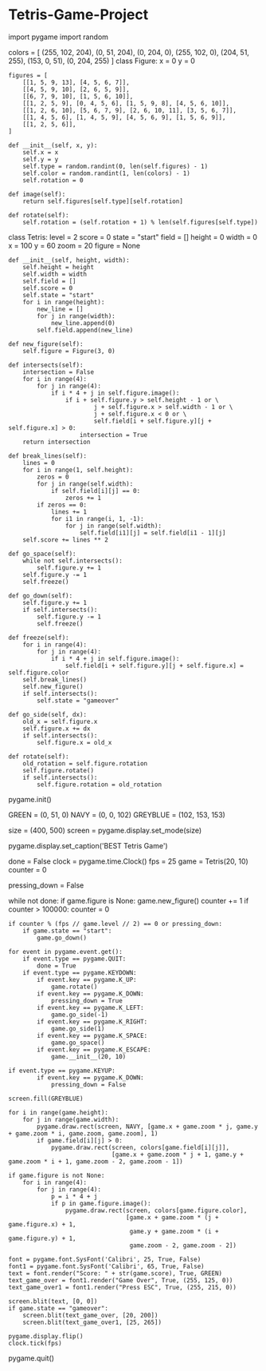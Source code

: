 # Tetris-Game-Project
import pygame
import random

colors = [
  (255, 102, 204),
  (0, 51, 204),
  (0, 204, 0),
  (255, 102, 0),
  (204, 51, 255),
  (153, 0, 51),
  (0, 204, 255)
]
class Figure:
    x = 0
    y = 0

    figures = [
        [[1, 5, 9, 13], [4, 5, 6, 7]],
        [[4, 5, 9, 10], [2, 6, 5, 9]],
        [[6, 7, 9, 10], [1, 5, 6, 10]],
        [[1, 2, 5, 9], [0, 4, 5, 6], [1, 5, 9, 8], [4, 5, 6, 10]],
        [[1, 2, 6, 10], [5, 6, 7, 9], [2, 6, 10, 11], [3, 5, 6, 7]],
        [[1, 4, 5, 6], [1, 4, 5, 9], [4, 5, 6, 9], [1, 5, 6, 9]],
        [[1, 2, 5, 6]],
    ]

    def __init__(self, x, y):
        self.x = x
        self.y = y
        self.type = random.randint(0, len(self.figures) - 1)
        self.color = random.randint(1, len(colors) - 1)
        self.rotation = 0

    def image(self):
        return self.figures[self.type][self.rotation]

    def rotate(self):
        self.rotation = (self.rotation + 1) % len(self.figures[self.type])


class Tetris:
    level = 2
    score = 0
    state = "start"
    field = []
    height = 0
    width = 0
    x = 100
    y = 60
    zoom = 20
    figure = None

    def __init__(self, height, width):
        self.height = height
        self.width = width
        self.field = []
        self.score = 0
        self.state = "start"
        for i in range(height):
            new_line = []
            for j in range(width):
                new_line.append(0)
            self.field.append(new_line)

    def new_figure(self):
        self.figure = Figure(3, 0)

    def intersects(self):
        intersection = False
        for i in range(4):
            for j in range(4):
                if i * 4 + j in self.figure.image():
                    if i + self.figure.y > self.height - 1 or \
                            j + self.figure.x > self.width - 1 or \
                            j + self.figure.x < 0 or \
                            self.field[i + self.figure.y][j + self.figure.x] > 0:
                        intersection = True
        return intersection

    def break_lines(self):
        lines = 0
        for i in range(1, self.height):
            zeros = 0
            for j in range(self.width):
                if self.field[i][j] == 0:
                    zeros += 1
            if zeros == 0:
                lines += 1
                for i1 in range(i, 1, -1):
                    for j in range(self.width):
                        self.field[i1][j] = self.field[i1 - 1][j]
        self.score += lines ** 2

    def go_space(self):
        while not self.intersects():
            self.figure.y += 1
        self.figure.y -= 1
        self.freeze()

    def go_down(self):
        self.figure.y += 1
        if self.intersects():
            self.figure.y -= 1
            self.freeze()

    def freeze(self):
        for i in range(4):
            for j in range(4):
                if i * 4 + j in self.figure.image():
                    self.field[i + self.figure.y][j + self.figure.x] = self.figure.color
        self.break_lines()
        self.new_figure()
        if self.intersects():
            self.state = "gameover"

    def go_side(self, dx):
        old_x = self.figure.x
        self.figure.x += dx
        if self.intersects():
            self.figure.x = old_x

    def rotate(self):
        old_rotation = self.figure.rotation
        self.figure.rotate()
        if self.intersects():
            self.figure.rotation = old_rotation

pygame.init()

GREEN = (0, 51, 0)
NAVY = (0, 0, 102)
GREYBLUE = (102, 153, 153)

size = (400, 500)
screen = pygame.display.set_mode(size)

pygame.display.set_caption('BEST Tetris Game')

done = False
clock = pygame.time.Clock()
fps = 25
game = Tetris(20, 10)
counter = 0

pressing_down = False

while not done:
    if game.figure is None:
        game.new_figure()
    counter += 1
    if counter > 100000:
        counter = 0

    if counter % (fps // game.level // 2) == 0 or pressing_down:
        if game.state == "start":
            game.go_down()

    for event in pygame.event.get():
        if event.type == pygame.QUIT:
            done = True
        if event.type == pygame.KEYDOWN:
            if event.key == pygame.K_UP:
                game.rotate()
            if event.key == pygame.K_DOWN:
                pressing_down = True
            if event.key == pygame.K_LEFT:
                game.go_side(-1)
            if event.key == pygame.K_RIGHT:
                game.go_side(1)
            if event.key == pygame.K_SPACE:
                game.go_space()
            if event.key == pygame.K_ESCAPE:
                game.__init__(20, 10)

    if event.type == pygame.KEYUP:
            if event.key == pygame.K_DOWN:
                pressing_down = False

    screen.fill(GREYBLUE)

    for i in range(game.height):
        for j in range(game.width):
            pygame.draw.rect(screen, NAVY, [game.x + game.zoom * j, game.y + game.zoom * i, game.zoom, game.zoom], 1)
            if game.field[i][j] > 0:
                pygame.draw.rect(screen, colors[game.field[i][j]],
                                 [game.x + game.zoom * j + 1, game.y + game.zoom * i + 1, game.zoom - 2, game.zoom - 1])

    if game.figure is not None:
        for i in range(4):
            for j in range(4):
                p = i * 4 + j
                if p in game.figure.image():
                    pygame.draw.rect(screen, colors[game.figure.color],
                                     [game.x + game.zoom * (j + game.figure.x) + 1,
                                      game.y + game.zoom * (i + game.figure.y) + 1,
                                      game.zoom - 2, game.zoom - 2])

    font = pygame.font.SysFont('Calibri', 25, True, False)
    font1 = pygame.font.SysFont('Calibri', 65, True, False)
    text = font.render("Score: " + str(game.score), True, GREEN)
    text_game_over = font1.render("Game Over", True, (255, 125, 0))
    text_game_over1 = font1.render("Press ESC", True, (255, 215, 0))

    screen.blit(text, [0, 0])
    if game.state == "gameover":
        screen.blit(text_game_over, [20, 200])
        screen.blit(text_game_over1, [25, 265])

    pygame.display.flip()
    clock.tick(fps)

pygame.quit()
